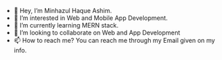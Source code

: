 - 👋 Hey, I’m Minhazul Haque Ashim.
- 👀 I’m interested in Web and Mobile App Development.
- 🌱 I’m currently learning MERN stack.
- 💞️ I’m looking to collaborate on Web and App Development
- 📫 How to reach me? You can reach me through my Email given on my info.

<!---
minhazul-ashim/minhazul-ashim is a ✨ special ✨ repository because its `README.md` (this file) appears on your GitHub profile.
You can click the Preview link to take a look at your changes.
--->
